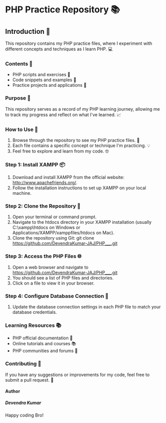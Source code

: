 # PHP Practice Repository 📚
## Introduction 🤝
This repository contains my PHP practice files, where I experiment with different concepts and techniques as I learn PHP. 💻

### Contents 📁

- PHP scripts and exercises 📝
- Code snippets and examples 📄
- Practice projects and applications 🚀

### Purpose 🎯

This repository serves as a record of my PHP learning journey, allowing me to track my progress and reflect on what I've learned. 📈

### How to Use 🤔

1. Browse through the repository to see my PHP practice files. 📂
2. Each file contains a specific concept or technique I'm practicing. 💡
3. Feel free to explore and learn from my code. 🤓

### Step 1: Install XAMPP 📦
1. Download and install XAMPP from the official website: http://www.apachefriends.org/.
2. Follow the installation instructions to set up XAMPP on your local machine.

### Step 2: Clone the Repository 📂
1. Open your terminal or command prompt.
2. Navigate to the htdocs directory in your XAMPP installation (usually C:\xampp\htdocs on Windows or Applications/XAMPP/xamppfiles/htdocs on Mac).
3. Clone the repository using Git: git clone https://github.com/DevendraKumar-JAJ/PHP___.git

### Step 3: Access the PHP Files 🌐
1. Open a web browser and navigate to https://github.com/DevendraKumar-JAJ/PHP___.git
2. You should see a list of PHP files and directories.
3. Click on a file to view it in your browser.

### Step 4: Configure Database Connection 🔗
1. Update the database connection settings in each PHP file to match your database credentials.

### Learning Resources 📚

- PHP official documentation 📄
- Online tutorials and courses 📚
- PHP communities and forums 👥

### Contributing 🤝

If you have any suggestions or improvements for my code, feel free to submit a pull request. 🤝

#### Author
##### Devendra Kumar
Happy coding Bro!
